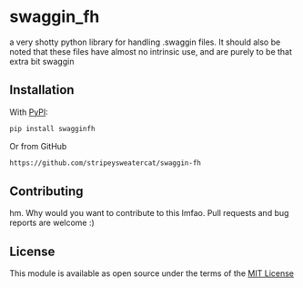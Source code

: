 # swaggin_fh
a very shotty python library for handling .swaggin files. It should also be noted that these files have almost no intrinsic use, and are purely to be that extra bit swaggin


## Installation
With [PyPI](https://pypi.org/):
```bash
pip install swagginfh
```
Or from GitHub
```bash
https://github.com/stripeysweatercat/swaggin-fh
```

## Contributing
hm. Why would you want to contribute to this lmfao. Pull requests and bug reports are welcome :)

## License
This module is available as open source under the terms of the [MIT License](https://opensource.org/licenses/MIT)